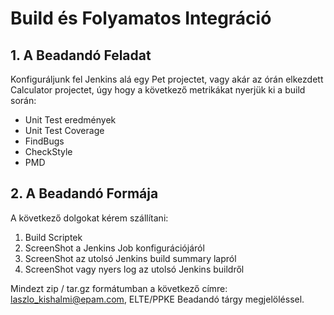 # Build és Folyamatos Integráció

## 1. A Beadandó Feladat
Konfiguráljunk fel Jenkins alá egy Pet projectet, vagy akár az órán elkezdett Calculator projectet,
úgy hogy a következő metrikákat nyerjük ki a build során:

* Unit Test eredmények
* Unit Test Coverage
* FindBugs
* CheckStyle
* PMD

## 2. A Beadandó Formája
A következő dolgokat kérem szállítani:
1. Build Scriptek
1. ScreenShot a Jenkins Job konfigurációjáról
1. ScreenShot az utolsó Jenkins build summary lapról
1. ScreenShot vagy nyers log az utolsó Jenkins buildről

Mindezt zip / tar.gz formátumban a következő címre: laszlo_kishalmi@epam.com, ELTE/PPKE Beadandó tárgy megjelöléssel.
